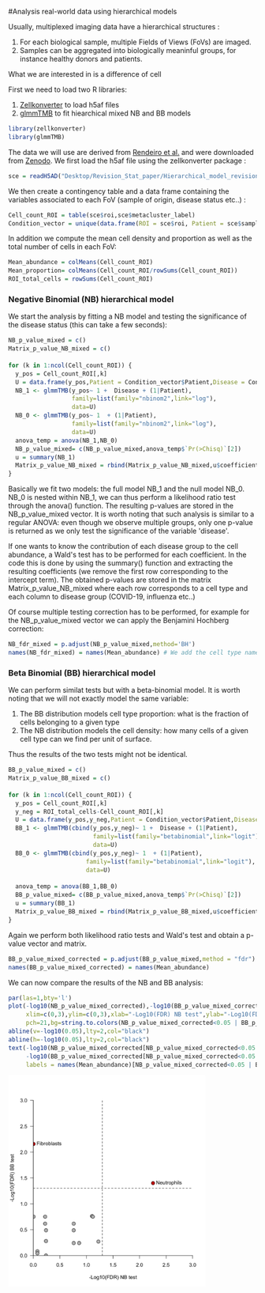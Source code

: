 #Analysis real-world data using hierarchical models

Usually, multiplexed imaging data have a hierarchical structures :

1. For each biological sample, multiple Fields of Views (FoVs) are imaged.  
2. Samples can be aggregated into biologically meaninful groups, for instance healthy donors and patients.

What we are interested in is a difference of cell 

First we need to load two R libraries: 

1. [Zellkonverter](https://github.com/theislab/zellkonverter) to load h5af files
2. [glmmTMB](https://cran.r-project.org/web/packages/glmmTMB/index.html) to fit hiearchical mixed NB and BB models 

```r
library(zellkonverter)
library(glmmTMB)
```

The data we will use are derived from [Rendeiro et al.](https://www.nature.com/articles/s41586-021-03475-6) and were downloaded from [Zenodo](https://zenodo.org/records/4139443). We first load the h5af file using the zellkonverter package :

```r
sce = readH5AD("Desktop/Revision_Stat_paper/Hierarchical_model_revision/covid-imc.h5ad")
``` 

We then create a contingency table and a data frame containing the variables associated to each FoV (sample of origin, disease status etc..) :

```r
Cell_count_ROI = table(sce$roi,sce$metacluster_label)
Condition_vector = unique(data.frame(ROI = sce$roi, Patient = sce$sample, Disease = sce$disease,Disease_refined = sce$phenotypes))
```

In addition we compute the mean cell density and proportion as well as the total number of cells in each FoV:

```r
Mean_abundance = colMeans(Cell_count_ROI)
Mean_proportion= colMeans(Cell_count_ROI/rowSums(Cell_count_ROI))
ROI_total_cells = rowSums(Cell_count_ROI)
```

### Negative Binomial (NB) hierarchical model

We start the analysis by fitting a NB model and testing the significance of the disease status (this can take a few seconds):

```r
NB_p_value_mixed = c()
Matrix_p_value_NB_mixed = c()

for (k in 1:ncol(Cell_count_ROI)) {
  y_pos = Cell_count_ROI[,k]
  U = data.frame(y_pos,Patient = Condition_vector$Patient,Disease = Condition_vector$Disease)
  NB_1 <- glmmTMB(y_pos~ 1 +  Disease + (1|Patient),
                  family=list(family="nbinom2",link="log"),
                  data=U)
  NB_0 <- glmmTMB(y_pos~ 1  + (1|Patient),
                  family=list(family="nbinom2",link="log"),
                  data=U)
  anova_temp = anova(NB_1,NB_0)
  NB_p_value_mixed= c(NB_p_value_mixed,anova_temp$`Pr(>Chisq)`[2])
  u = summary(NB_1)
  Matrix_p_value_NB_mixed = rbind(Matrix_p_value_NB_mixed,u$coefficients$cond[-1,4])
}

```

Basically we fit two models: the full model NB\_1 and the null model NB\_0. NB\_0 is nested within NB\_1, we can thus perform a likelihood ratio test through the anova() function. The resulting p-values are stored in the NB\_p\_value\_mixed vector. It is worth noting that such analysis is similar to a regular ANOVA: even though we observe multiple groups, only one p-value is returned as we only test the significance of the variable 'disease'.

If one wants to know the contribution of each disease group to the cell abundance, a Wald's test has to be performed for each coefficient. In the code this is done by using the summary() function and extracting the resulting coefficients (we remove the first row corresponding to the intercept term). The obtained p-values are stored in the matrix Matrix\_p\_value\_NB\_mixed where each row corresponds to a cell type and each column to disease group (COVID-19, influenza etc..)

Of course multiple testing correction has to be performed, for example for the NB\_p\_value\_mixed vector we can apply the Benjamini Hochberg correction:

```r
NB_fdr_mixed = p.adjust(NB_p_value_mixed,method='BH')
names(NB_fdr_mixed) = names(Mean_abundance) # We add the cell type name for better interpretation
```


### Beta Binomial (BB) hierarchical model

We can perform similat tests but with a beta-binomial model. It is worth noting that we will not exactly model the same variable:

1. The BB distribution models cell type proportion: what is the fraction of cells belonging to a given type
2. The NB distribution models the cell density: how many cells of a given cell type can we find per unit of surface.

Thus the results of the two tests might not be identical.


```r
BB_p_value_mixed = c()
Matrix_p_value_BB_mixed = c()

for (k in 1:ncol(Cell_count_ROI)) {
  y_pos = Cell_count_ROI[,k]
  y_neg = ROI_total_cells-Cell_count_ROI[,k]
  U = data.frame(y_pos,y_neg,Patient = Condition_vector$Patient,Disease = Condition_vector$Disease)
  BB_1 <- glmmTMB(cbind(y_pos,y_neg)~ 1 +  Disease + (1|Patient),
                        family=list(family="betabinomial",link="logit"),
                        data=U)
  BB_0 <- glmmTMB(cbind(y_pos,y_neg)~ 1  + (1|Patient),
                      family=list(family="betabinomial",link="logit"),
                      data=U)
  
  anova_temp = anova(BB_1,BB_0)
  BB_p_value_mixed= c(BB_p_value_mixed,anova_temp$`Pr(>Chisq)`[2])
  u = summary(BB_1)
  Matrix_p_value_BB_mixed = rbind(Matrix_p_value_BB_mixed,u$coefficients$cond[-1,4])
}
```
Again we perform both likelihood ratio tests and Wald's test and obtain a p-value vector and matrix.

```r
BB_p_value_mixed_corrected = p.adjust(BB_p_value_mixed,method = "fdr")
names(BB_p_value_mixed_corrected) = names(Mean_abundance) 
```
We can now compare the results of the NB and BB analysis:

```r
par(las=1,bty='l')
plot(-log10(NB_p_value_mixed_corrected),-log10(BB_p_value_mixed_corrected),
     xlim=c(0,3),ylim=c(0,3),xlab="-Log10(FDR) NB test",ylab="-Log10(FDR) BB test",xaxs='i',yaxs='i',cex=1.5,
     pch=21,bg=string.to.colors(NB_p_value_mixed_corrected<0.05 | BB_p_value_mixed_corrected<0.05,colors = c("grey","red3")))
abline(v=-log10(0.05),lty=2,col="black")
abline(h=-log10(0.05),lty=2,col="black")
text(-log10(NB_p_value_mixed_corrected[NB_p_value_mixed_corrected<0.05 | BB_p_value_mixed_corrected<0.05]),
     -log10(BB_p_value_mixed_corrected[NB_p_value_mixed_corrected<0.05 | BB_p_value_mixed_corrected<0.05]),
     labels = names(Mean_abundance)[NB_p_value_mixed_corrected<0.05 | BB_p_value_mixed_corrected<0.05],pos = 4)
```


<img src="Screenshot/Test_hierarchical_NB_BB.png" alt="Comparison_NB_BB" width='400'> 

